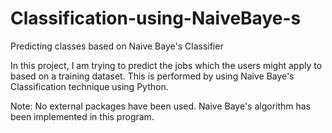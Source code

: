 Classification-using-NaiveBaye-s
================================
Predicting classes based on Naive Baye's Classifier


In this project, I am trying to predict the jobs which the users might apply to based on a training dataset. 
This is performed by using Naive Baye's Classification technique using Python.

Note: No external packages have been used. Naive Baye's algorithm has been implemented in this program.
